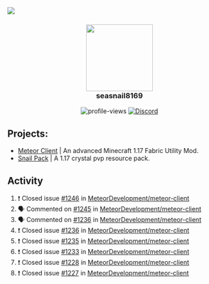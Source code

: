 ![](https://hit.yhype.me/github/profile?user_id=17166139)

<h3 align="center">
  <img src="https://i.ibb.co/wLWw4DD/798694-D8-9-F3-D-434-E-B7-B4-E60460-E50-B4-F.png" width="150"/><br>
  seasnail8169
</h3>

<div align="center">
  <img src="https://komarev.com/ghpvc/?username=seasnail8169" alt="profile-views"/>
  <a href="https://discord.gg/bBGQZvd"><img src="https://img.shields.io/discord/689197705683140636?logo=discord" alt="Discord"/></a>
</div>

## Projects:

- [Meteor Client](https://github.com/MeteorDevelopment) | An advanced Minecraft 1.17 Fabric Utility Mod.
- [Snail Pack](https://github.com/seasnail8169/snail-pack) | A 1.17 crystal pvp resource pack.

## Activity

<!--START_SECTION:activity-->
1. ❗️ Closed issue [#1246](https://github.com/MeteorDevelopment/meteor-client/issues/1246) in [MeteorDevelopment/meteor-client](https://github.com/MeteorDevelopment/meteor-client)
2. 🗣 Commented on [#1245](https://github.com/MeteorDevelopment/meteor-client/issues/1245) in [MeteorDevelopment/meteor-client](https://github.com/MeteorDevelopment/meteor-client)
3. 🗣 Commented on [#1236](https://github.com/MeteorDevelopment/meteor-client/issues/1236) in [MeteorDevelopment/meteor-client](https://github.com/MeteorDevelopment/meteor-client)
4. ❗️ Closed issue [#1236](https://github.com/MeteorDevelopment/meteor-client/issues/1236) in [MeteorDevelopment/meteor-client](https://github.com/MeteorDevelopment/meteor-client)
5. ❗️ Closed issue [#1235](https://github.com/MeteorDevelopment/meteor-client/issues/1235) in [MeteorDevelopment/meteor-client](https://github.com/MeteorDevelopment/meteor-client)
6. ❗️ Closed issue [#1233](https://github.com/MeteorDevelopment/meteor-client/issues/1233) in [MeteorDevelopment/meteor-client](https://github.com/MeteorDevelopment/meteor-client)
7. ❗️ Closed issue [#1228](https://github.com/MeteorDevelopment/meteor-client/issues/1228) in [MeteorDevelopment/meteor-client](https://github.com/MeteorDevelopment/meteor-client)
8. ❗️ Closed issue [#1227](https://github.com/MeteorDevelopment/meteor-client/issues/1227) in [MeteorDevelopment/meteor-client](https://github.com/MeteorDevelopment/meteor-client)
<!--END_SECTION:activity-->
